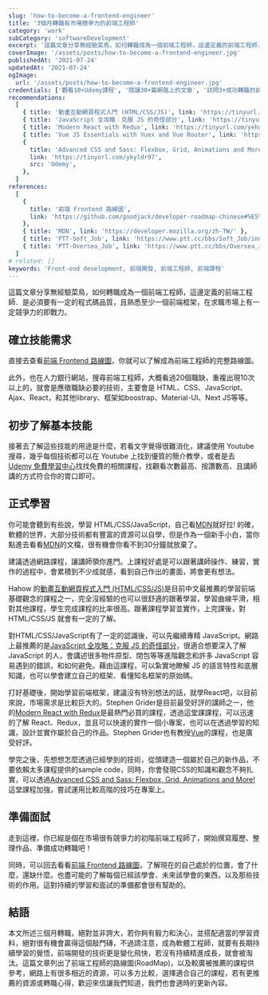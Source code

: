 ```yaml
---
slug: 'how-to-become-a-frontend-engineer'
title: '3個月轉職有市場競爭力的前端工程師'
category: 'work'
subCategory: 'softwareDevelopment'
excerpt: '這篇文章分享無經驗菜鳥，如何轉職成為一個前端工程師，這邊定義的前端工程師．是必須要有一定的程式碼品質，且熟悉一個前端框架，在求職市場上有一定競爭力的前端工程師。'
coverImage: '/assets/posts/how-to-become-a-frontend-engineer.jpg'
publishedAt: '2021-07-24'
updatedAt: '2021-07-24'
ogImage:
  url: '/assets/posts/how-to-become-a-frontend-engineer.jpg'
credentials: ['觀看10+Udemy課程', '閱讀30+篇網路上的文章', '訪問3+成功轉職的前端工程師']
recommendations:
  [
    { title: '動畫互動網頁程式入門 (HTML/CSS/JS)', link: 'https://tinyurl.com/ye77kpm3', src: 'Hahow' },
    { title: 'JavaScript 全攻略：克服 JS 的奇怪部分', link: 'https://tinyurl.com/yemfgsgj', src: 'Udemy' },
    { title: 'Modern React with Redux', link: 'https://tinyurl.com/yehgynsv', src: 'Udemy' },
    { title: 'Vue JS Essentials with Vuex and Vue Router', link: 'https://tinyurl.com/yzp53825', src: 'Udemy' },
    {
      title: 'Advanced CSS and Sass: Flexbox, Grid, Animations and More!',
      link: 'https://tinyurl.com/ykyldr97',
      src: 'Udemy',
    },
  ]
references:
  [
    {
      title: '前端 Frontend 路線圖',
      link: 'https://github.com/goodjack/developer-roadmap-chinese#%E5%89%8D%E7%AB%AF-frontend-%E8%B7%AF%E7%B7%9A%E5%9C%96',
    },
    { title: 'MDN', link: 'https://developer.mozilla.org/zh-TW/' },
    { title: 'PTT-Soft_Job', link: 'https://www.ptt.cc/bbs/Soft_Job/index.html' },
    { title: 'PTT-Oversea_Job', link: 'https://www.ptt.cc/bbs/Oversea_Job/index.html' },
  ]
# related: []
keywords: 'Front-end development, 前端開發, 前端工程師, 前端課程'
---
```


這篇文章分享無經驗菜鳥，如何轉職成為一個前端工程師，這邊定義的前端工程師．是必須要有一定的程式碼品質，且熟悉至少一個前端框架，在求職市場上有一定競爭力的即戰力。

## 確立技能需求

直接去查看[前端 Frontend 路線圖](https://github.com/goodjack/developer-roadmap-chinese#%E5%89%8D%E7%AB%AF-frontend-%E8%B7%AF%E7%B7%9A%E5%9C%96 "前端 Frontend 路線圖")，你就可以了解成為前端工程師的完整路線圖。

此外，也在人力銀行網站，搜尋前端工程師，大概看過20個職缺，重複出現10次以上的，就會是應徵職缺必要的技術，主要會是 HTML、CSS、JavaScript、Ajax、React，和其他library、框架如boostrap、Material-UI、Next JS等等。

## 初步了解基本技能

接著去了解這些技能的用途是什麼，若看文字覺得很難消化，建議使用 Youtube 搜尋，幾乎每個技術都可以在 Youtube 上找到優質的簡介教學，或者是去 [Udemy 免費學習中心](https://tinyurl.com/yfbaghja "affiliate")找找免費的相關課程，找觀看次數最高、按讚數高、且講師講的方式符合你的胃口即可。

## 正式學習

你可能會聽到有些說，學習 HTML/CSS/JavaScript，自己看[MDN](https://developer.mozilla.org/zh-TW/ "MDN")就好拉! 的確，軟體的世界，大部分技術都有豐富的資源可以自學，但是作為一個新手小白，當你點進去看看[MDN](https://developer.mozilla.org/zh-TW/ "MDN")的文檔，很有機會你看不到30分鐘就放棄了。

建議透過網路課程，讓講師領你進門。上課程好處是可以跟著講師操作、練習，實作的過程中，會累積到不少成就感，看到自己作出的畫面，將會更有想法。

Hahow 的[動畫互動網頁程式入門 (HTML/CSS/JS)](https://tinyurl.com/ye77kpm3 "affiliate")是目前中文最推薦的學習前端基礎觀念的課程之一，完全沒經驗的也可以很舒適的跟著學習，學習曲線平滑，相對其他課程，學生完成課程的比率很高。跟著課程學習並實作，上完課後，對 HTML/CSS/JS 就會有一定的了解。

對HTML/CSS/JavaScript有了一定的認識後，可以先繼續專精 JavaScript。網路上最推薦的是[JavaScript 全攻略：克服 JS 的奇怪部分](https://tinyurl.com/yemfgsgj "affiliate")，很適合想要深入了解 JavaScript 的人，會講述很多物件原型、閉包等等進階觀念和許多 JavaScript 容易遇到的錯誤，和如何避免。藉由這課程，可以紮實地瞭解 JS 的語言特性和底層知識，也可以學會建立自己的框架、看懂知名框架的原始碼。

打好基礎後，開始學習前端框架，建議沒有特別想法的話，就學React吧，以目前來說，市場需求是比較巨大的。Stephen Grider是目前最受好評的講師之一，他的[Modern React with Redux](https://tinyurl.com/yehgynsv "affiliate")是最熱門必買的課程，透過這堂課課程，可以迅速的了解 React、Redux，並且可以快速的實作一個小專案，也可以在透過學習的知識，設計並實作屬於自己的作品。Stephen Grider也有教授[Vue](https://tinyurl.com/yzp53825 "affiliate")的課程，也是廣受好評。

學完之後，先想想怎麼透過已經學到的技術，從頭建造一個屬於自己的新作品，不要依賴太多課程提供的sample code，同時，你會發現CSS的知識和觀念不夠扎實，可以透過[Advanced CSS and Sass: Flexbox, Grid, Animations and More!](https://tinyurl.com/ykyldr97 "affiliate")這堂課程加強，嘗試運用比較高階的技巧在專案上。

## 準備面試

走到這裡，你已經是個在市場很有競爭力的初階前端工程師了，開始撰寫履歷、整理作品、準備成功轉職吧！

同時，可以回去看看[前端 Frontend 路線圖](https://github.com/goodjack/developer-roadmap-chinese#%E5%89%8D%E7%AB%AF-frontend-%E8%B7%AF%E7%B7%9A%E5%9C%96)，了解現在的自己處於的位置，會了什麼，還缺什麼。也盡可能的了解每個已經該學會、未來該學會的東西，以及那些技術的作用。這對持續的學習和面試的準備都會很有幫助的。

## 結語

本文所述三個月轉職，絕對並非誇大，若你夠有毅力和決心，並搭配適當的學習資料，絕對很有機會贏得這個敲門磚，不過請注意，成為軟體工程師，就要有長期持續學習的覺悟，前端開發的技術更是變化飛快，若沒有持續精進成長，就會被淘汰。這篇文章列出了前端工程師的路線圖(RoadMap)，以及較廣被推薦的課程供參考，網路上有很多相近的資源，可以多方比較，選擇適合自己的課程，若有更推薦的資源或轉職心得，歡迎來信讓我們知道，我們也會適時的更新內容。

<!-- ## Reference

1. [前端 Frontend 路線圖](https://github.com/goodjack/developer-roadmap-chinese#%E5%89%8D%E7%AB%AF-frontend-%E8%B7%AF%E7%B7%9A%E5%9C%96)
2. [PTT-Soft_Job](https://www.ptt.cc/bbs/Soft_Job/index.html)
3. [PTT-Oversea_Job](https://www.ptt.cc/bbs/Oversea_Job/index.html) -->
